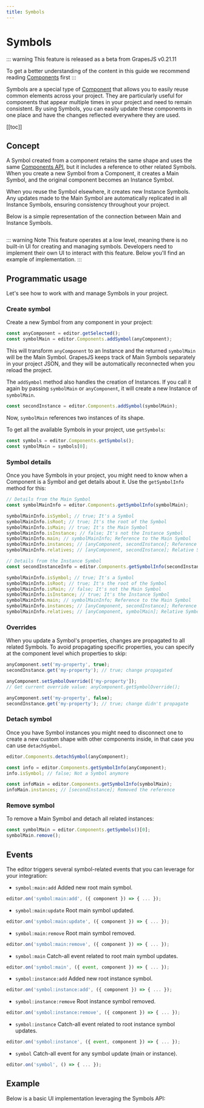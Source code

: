 ```yaml
---
title: Symbols
---
```

# Symbols

::: warning
This feature is released as a beta from GrapesJS v0.21.11


To get a better understanding of the content in this guide we recommend reading [Components] first
:::

Symbols are a special type of [Component] that allows you to easily reuse common elements across your project. They are particularly useful for components that appear multiple times in your project and need to remain consistent. By using Symbols, you can easily update these components in one place and have the changes reflected everywhere they are used.

[[toc]]


## Concept

A Symbol created from a component retains the same shape and uses the same [Components API], but it includes a reference to other related Symbols. When you create a new Symbol from a Component, it creates a Main Symbol, and the original component becomes an Instance Symbol.

When you reuse the Symbol elsewhere, it creates new Instance Symbols. Any updates made to the Main Symbol are automatically replicated in all Instance Symbols, ensuring consistency throughout your project.

Below is a simple representation of the connection between Main and Instance Symbols.

<img :src="$withBase('/symbols-model.svg')">

::: warning Note
This feature operates at a low level, meaning there is no built-in UI for creating and managing symbols. Developers need to implement their own UI to interact with this feature. Below you'll find an example of implementation.
:::


## Programmatic usage

Let's see how to work with and manage Symbols in your project.



### Create symbol

Create a new Symbol from any component in your project:

```js
const anyComponent = editor.getSelected();
const symbolMain = editor.Components.addSymbol(anyComponent);
```

This will transform `anyComponent` to an Instance and the returned `symbolMain` will be the Main Symbol. GrapesJS keeps track of Main Symbols separately in your project JSON, and they will be automatically reconnected when you reload the project.

The `addSymbol` method also handles the creation of Instances. If you call it again by passing `symbolMain` or `anyComponent`, it will create a new Instance of `symbolMain`.

```js
const secondInstance = editor.Components.addSymbol(symbolMain);
```

Now, `symbolMain` references two instances of its shape.

To get all the available Symbols in your project, use `getSymbols`:

```js
const symbols = editor.Components.getSymbols();
const symbolMain = symbols[0];
```



### Symbol details

Once you have Symbols in your project, you might need to know when a Component is a Symbol and get details about it. Use the `getSymbolInfo` method for this:

```js
// Details from the Main Symbol
const symbolMainInfo = editor.Components.getSymbolInfo(symbolMain);

symbolMainInfo.isSymbol; // true; It's a Symbol
symbolMainInfo.isRoot; // true; It's the root of the Symbol
symbolMainInfo.isMain; // true; It's the Main Symbol
symbolMainInfo.isInstance; // false; It's not the Instance Symbol
symbolMainInfo.main; // symbolMainInfo; Reference to the Main Symbol
symbolMainInfo.instances; // [anyComponent, secondInstance]; Reference to Instance Symbols
symbolMainInfo.relatives; // [anyComponent, secondInstance]; Relative Symbols

// Details from the Instance Symbol
const secondInstanceInfo = editor.Components.getSymbolInfo(secondInstance);

symbolMainInfo.isSymbol; // true; It's a Symbol
symbolMainInfo.isRoot; // true; It's the root of the Symbol
symbolMainInfo.isMain; // false; It's not the Main Symbol
symbolMainInfo.isInstance; // true; It's the Instance Symbol
symbolMainInfo.main; // symbolMainInfo; Reference to the Main Symbol
symbolMainInfo.instances; // [anyComponent, secondInstance]; Reference to Instance Symbols
symbolMainInfo.relatives; // [anyComponent, symbolMain]; Relative Symbols
```



### Overrides

When you update a Symbol's properties, changes are propagated to all related Symbols. To avoid propagating specific properties, you can specify at the component level which properties to skip:

```js
anyComponent.set('my-property', true);
secondInstance.get('my-property'); // true; change propagated

anyComponent.setSymbolOverride(['my-property']);
// Get current override value: anyComponent.getSymbolOverride();

anyComponent.set('my-property', false);
secondInstance.get('my-property'); // true; change didn't propagate
```



### Detach symbol

Once you have Symbol instances you might need to disconnect one to create a new custom shape with other components inside, in that case you can use `detachSymbol`.

```js
editor.Components.detachSymbol(anyComponent);

const info = editor.Components.getSymbolInfo(anyComponent);
info.isSymbol; // false; Not a Symbol anymore

const infoMain = editor.Components.getSymbolInfo(symbolMain);
infoMain.instances; // [secondInstance]; Removed the reference
```



### Remove symbol

To remove a Main Symbol and detach all related instances:

```js
const symbolMain = editor.Components.getSymbols()[0];
symbolMain.remove();
```




## Events

The editor triggers several symbol-related events that you can leverage for your integration:


* `symbol:main:add`  Added new root main symbol.
```js
editor.on('symbol:main:add', ({ component }) => { ... });
```

* `symbol:main:update`  Root main symbol updated.
```js
editor.on('symbol:main:update', ({ component }) => { ... });
```

* `symbol:main:remove`  Root main symbol removed.
```js
editor.on('symbol:main:remove', ({ component }) => { ... });
```

* `symbol:main` Catch-all event related to root main symbol updates.
```js
editor.on('symbol:main', ({ event, component }) => { ... });
```

* `symbol:instance:add` Added new root instance symbol.
```js
editor.on('symbol:instance:add', ({ component }) => { ... });
```

* `symbol:instance:remove` Root instance symbol removed.
```js
editor.on('symbol:instance:remove', ({ component }) => { ... });
```

* `symbol:instance` Catch-all event related to root instance symbol updates.
```js
editor.on('symbol:instance', ({ event, component }) => { ... });
```

* `symbol` Catch-all event for any symbol update (main or instance).
```js
editor.on('symbol', () => { ... });
```




## Example

Below is a basic UI implementation leveraging the Symbols API:


<demo-viewer value="ta19s6go" height="500" darkcode show/>

<!-- Demo template, here for reference
<style>
.app-wrapper {
  height: 100vh;
  display: flex;
  flex-direction: column;
}
.vue-app {
  padding: 10px;
  display: flex;
  gap: 10px;
}
.symbols-wrp {
  display: flex;
  gap: 10px;
  width: 100%;
  padding: 10px;
  flex-direction: column;
  border-radius: 3px;
}
.symbols {
  display: flex;
  gap: 10px;
  width: 100%;
}
.symbol {
  cursor: pointer;
  flex-basis: 100px;
  text-align: left;
  margin: 0;
}
</style>

<div class="app-wrapper">
  <div class="vue-app">
    <button @click="createSymbol">Create Symbol</button>
    <div class="symbols-wrp gjs-one-bg gjs-two-color">
      <div v-if="symbols.length">Click on symbol to append</div>
      <div class="symbols">
        <div
          v-for="symbol in symbols"
          class="gjs-block symbol"
          @click="createInstance(symbol)"
          :key="symbol.getId()"
        >
          Name: {{ symbol.getName() }}
          Instances: {{ getInstancesLength(symbol) }}
        </div>
      </div>
    </div>
  </div>
  <div id="gjs"></div>
</div>

<script>
const editor = grapesjs.init({
  container: '#gjs',
  height: '100%',
  storageManager: false,
  components: `<div style="display: flex">
    <article class="card" style="max-width: 300px; padding: 20px">
      <img src="https://placehold.co/600x400/000000/FFF" style="max-width: 100%"/>
      <h1>Title</h1>
      <p>Lorem ipsum dolor sit amet, consectetur adipiscing elit, sed do eiusmod tempor incididunt ut labore et dolore magna aliqua</p>
    </article>
  </div>`,
  plugins: ['gjs-blocks-basic'],
  selectorManager: { componentFirst: true },
});

const { Components } = editor;

const app = new Vue({
  el: '.vue-app',
  data: { symbols: [] },
  mounted() {
		editor.on('symbol', this.updateMainSymbolsList);
  },
  destroyed() {
    editor.off('symbol', this.updateMainSymbolsList);
  },
  methods: {
    updateMainSymbolsList() {
      this.symbols = Components.getSymbols();
    },
    createSymbol() {
      const selected = editor.getSelected();
      if (!selected) return alert('Select a component first!');

      const info = Components.getSymbolInfo(selected);
      if (info.isSymbol) return alert('Selected component is already a symbol!');

      Components.addSymbol(selected);
    },
    getInstancesLength(symbolMain) {
      return Components.getSymbolInfo(symbolMain).instances.length;
    },
    createInstance(symbolMain) {
      const instance = Components.addSymbol(symbolMain);
      editor.getWrapper().append(instance, { at: 0 });
    }
  }
});
</script>
-->


[Component]: </modules/Components.html>
[Components]: </modules/Components.html>
[Components API]: </api/component.html>